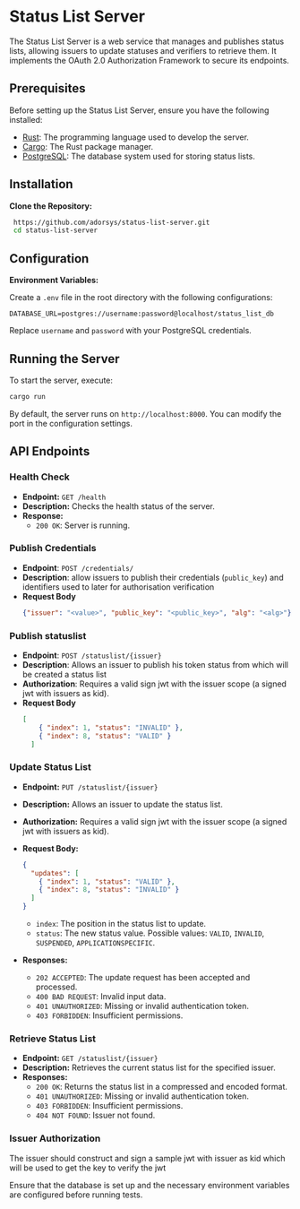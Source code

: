 # Status List Server

The Status List Server is a web service that manages and publishes status lists, allowing issuers to update statuses and verifiers to retrieve them. It implements the OAuth 2.0 Authorization Framework to secure its endpoints.

## Prerequisites
Before setting up the Status List Server, ensure you have the following installed:

- [Rust](https://www.rust-lang.org/tools/install): The programming language used to develop the server.
- [Cargo](https://doc.rust-lang.org/cargo/getting-started/installation.html): The Rust package manager.
- [PostgreSQL](https://www.postgresql.org/download/): The database system used for storing status lists.

## Installation

**Clone the Repository:**

   ```bash
    https://github.com/adorsys/status-list-server.git
    cd status-list-server
   ```

## Configuration

 **Environment Variables:**

   Create a `.env` file in the root directory with the following configurations:

   ```env
   DATABASE_URL=postgres://username:password@localhost/status_list_db
   ```

   Replace `username` and `password` with your PostgreSQL credentials.

## Running the Server

To start the server, execute:

```bash
cargo run
```

By default, the server runs on `http://localhost:8000`. You can modify the port in the configuration settings.

## API Endpoints

### Health Check

- **Endpoint:** `GET /health`
- **Description:** Checks the health status of the server.
- **Response:**
  - `200 OK`: Server is running.
  
### Publish Credentials
- **Endpoint**: `POST /credentials/`
- **Description**: allow issuers to publish their credentials (`public_key`) and identifiers used to later for authorisation verification
- **Request Body**
  ```json
  {"issuer": "<value>", "public_key": "<public_key>", "alg": "<alg>"}
  ```
 
### Publish statuslist
- **Endpoint**: `POST /statuslist/{issuer}` 
- **Description**: Allows an issuer to publish his token status from which will be created a status list
- **Authorization**: Requires a valid sign jwt with the issuer scope (a signed jwt with issuers as kid).
- **Request Body**
  ```json
  [
      { "index": 1, "status": "INVALID" },
      { "index": 8, "status": "VALID" }
    ]
  ```

### Update Status List

- **Endpoint:** `PUT /statuslist/{issuer}`
- **Description:** Allows an issuer to update the status list.
- **Authorization:** Requires a valid sign jwt with the issuer scope (a signed jwt with issuers as kid).
  
- **Request Body:** 

  ```json
  {
    "updates": [
      { "index": 1, "status": "VALID" },
      { "index": 8, "status": "INVALID" }
    ]
  }
  ```
  
  - `index`: The position in the status list to update.
  - `status`: The new status value. Possible values: `VALID`, `INVALID`, `SUSPENDED`, `APPLICATIONSPECIFIC`.
  

- **Responses:**
  - `202 ACCEPTED`: The update request has been accepted and processed.
  - `400 BAD REQUEST`: Invalid input data.
  - `401 UNAUTHORIZED`: Missing or invalid authentication token.
  - `403 FORBIDDEN`: Insufficient permissions.

### Retrieve Status List

- **Endpoint:** `GET /statuslist/{issuer}`
- **Description:** Retrieves the current status list for the specified issuer.
- **Responses:**
  - `200 OK`: Returns the status list in a compressed and encoded format.
  - `401 UNAUTHORIZED`: Missing or invalid authentication token.
  - `403 FORBIDDEN`: Insufficient permissions.
  - `404 NOT FOUND`: Issuer not found.


### Issuer Authorization
The issuer should construct and sign a sample jwt with issuer as kid which will be used to get the key to verify the jwt 

Ensure that the database is set up and the necessary environment variables are configured before running tests.
